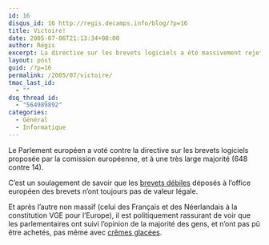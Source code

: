 ```yaml
---
id: 16
disqus_id: 16 http://regis.decamps.info/blog/?p=16
title: Victoire!
date: 2005-07-06T21:13:34+00:00
author: Régis
excerpt: La directive sur les brevets logiciels a été massivement rejeté.
layout: post
guid: /?p=16
permalink: /2005/07/victoire/
tmac_last_id:
  - ""
dsq_thread_id:
  - "564989892"
categories:
  - Général
  - Informatique
---
```

Le Parlement européen a voté contre la directive sur les brevets logiciels proposée par la comission européenne, et à une très large majorité (648 contre 14).

C’est un soulagement de savoir que les [brevets débiles](http://www.eff.org/patent/wanted/) déposés à l’office européen des brevets n’ont toujours pas de valeur légale.

Et après l’autre non massif (celui des Français et des Néerlandais à la constitution VGE pour l’Europe), il est politiquement rassurant de voir que les parlementaires ont suivi l’opinion de la majorité des gens, et n’ont pas pû être achetés, pas même avec [crêmes glacées](http://wiki.ffii.org/CampIcecream050601En).

